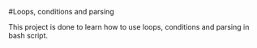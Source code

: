 #Loops, conditions and parsing

This project is done to learn how to use loops, conditions and parsing in bash script.

